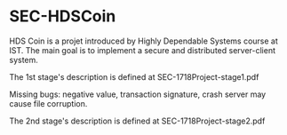 # SEC-HDSCoin

HDS Coin is a projet introduced by Highly Dependable Systems course at IST. The main goal is to implement a secure and distributed server-client system.

The 1st stage's description is defined at SEC-1718Project-stage1.pdf

Missing bugs: negative value, transaction signature, crash server may cause file corruption.

The 2nd stage's description is defined at SEC-1718Project-stage2.pdf
